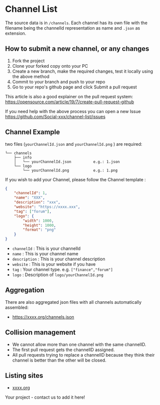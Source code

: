 # Channel List

The source data is in `/channels`. Each channel has its own file with the filename being the channelId representation as name and `.json` as extension.

## How to submit a new channel, or any changes

1. Fork the project
2. Clone your forked copy onto your PC
3. Create a new branch, make the required changes, test it locally using the above method
4. Commit to your branch and push to your repo
5. Go to your repo's github page and click Submit a pull request

This article is also a good explainer on the pull request system: https://opensource.com/article/19/7/create-pull-request-github

If you need help with the above process you can open a new Issue https://github.com/Social-xxx/channel-list/issues

## Channel Example

two files (`yourChannelId.json` and `yourChannelId.png` ) are required:

```
└── channels
    ├── info
    │   └── yourChannelId.json			e.g.: 1.json
    └── logo
        └── yourChannelId.png			e.g.: 1.png
```

If you wish to add your Channel, please follow the Channel template :

```json
{
	"channelId": 1,
	"name": "XXX",
	"description": "xxx",
	"website": "https://xxxx.xxx",
	"tag": ["forum"],
	"logo": {
		"width": 1000,
		"height": 1000,
		"format": "png"
	}
}
```

- `channelId` : This is your channelId
- `name` : This is your channel name
- `description` : This is your channel description
- `website` : This is your website if you have
- `tag` : Your channel type. e.g. `["finance","forum"]`
- `logo` : Description of `logo/yourChannelId.png`

## Aggregation

There are also aggregated json files with all channels automatically assembled:

- https://xxxx.org/channels.json

## Collision management

- We cannot allow more than one channel with the same channelID.
- The first pull request gets the channelID assigned.
- All pull requests trying to replace a channelID because they think their channel is better than the other will be closed.

## Listing sites

- [xxxx.org](https://xxxx.org)

Your project - contact us to add it here!
